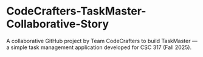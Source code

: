 # CodeCrafters-TaskMaster-Collaborative-Story
A collaborative GitHub project by Team CodeCrafters to build TaskMaster — a simple task management application developed for CSC 317 (Fall 2025).
